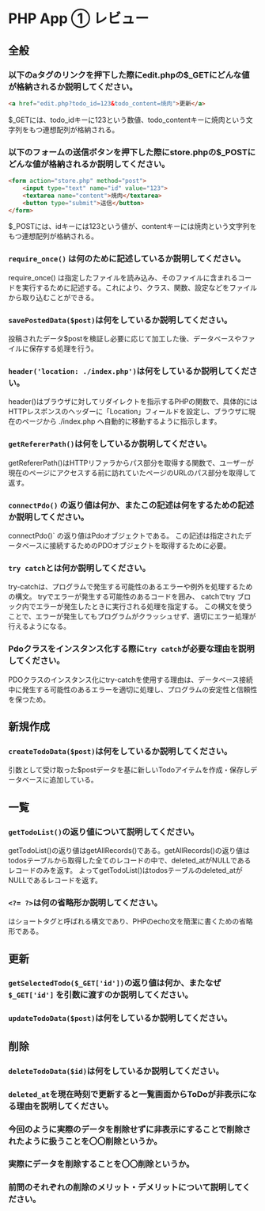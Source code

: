 # PHP App ① レビュー

## 全般

### 以下のaタグのリンクを押下した際にedit.phpの$_GETにどんな値が格納されるか説明してください。

```html
<a href="edit.php?todo_id=123&todo_content=焼肉">更新</a>
```

$_GETには、todo_idキーに123という数値、todo_contentキーに焼肉という文字列をもつ連想配列が格納される。


### 以下のフォームの送信ボタンを押下した際にstore.phpの$_POSTにどんな値が格納されるか説明してください。

```html
<form action="store.php" method="post">
    <input type="text" name="id" value="123">
    <textarea name="content">焼肉</textarea>
    <button type="submit">送信</button>
</form>
```

$_POSTには、idキーには123という値が、contentキーには焼肉という文字列をもつ連想配列が格納される。

### `require_once()` は何のために記述しているか説明してください。

require_once() は指定したファイルを読み込み、そのファイルに含まれるコードを実行するために記述する。これにより、クラス、関数、設定などをファイルから取り込むことができる。

### `savePostedData($post)`は何をしているか説明してください。

投稿されたデータ$postを検証し必要に応じて加工した後、データベースやファイルに保存する処理を行う。

### `header('location: ./index.php')`は何をしているか説明してください。

header()はブラウザに対してリダイレクトを指示するPHPの関数で、具体的にはHTTPレスポンスのヘッダーに「Location」フィールドを設定し、ブラウザに現在のページから ./index.php へ自動的に移動するように指示します。

### `getRefererPath()`は何をしているか説明してください。

getRefererPath()はHTTPリファラからパス部分を取得する関数で、ユーザーが現在のページにアクセスする前に訪れていたページのURLのパス部分を取得して返す。

### `connectPdo()` の返り値は何か、またこの記述は何をするための記述か説明してください。

connectPdo()` の返り値はPdoオブジェクトである。
この記述は指定されたデータベースに接続するためのPDOオブジェクトを取得するために必要。

### `try catch`とは何か説明してください。

try-catchは、プログラムで発生する可能性のあるエラーや例外を処理するための構文。
tryでエラーが発生する可能性のあるコードを囲み、
catchでtry ブロック内でエラーが発生したときに実行される処理を指定する。
この構文を使うことで、エラーが発生してもプログラムがクラッシュせず、適切にエラー処理が行えるようになる。

### Pdoクラスをインスタンス化する際に`try catch`が必要な理由を説明してください。

PDOクラスのインスタンス化にtry-catchを使用する理由は、データベース接続中に発生する可能性のあるエラーを適切に処理し、プログラムの安定性と信頼性を保つため。

## 新規作成

### `createTodoData($post)`は何をしているか説明してください。

引数として受け取った$postデータを基に新しいTodoアイテムを作成・保存しデータベースに追加している。

## 一覧

### `getTodoList()`の返り値について説明してください。

getTodoList()の返り値はgetAllRecords()である。getAllRecords()の返り値はtodosテーブルから取得した全てのレコードの中で、deleted_atがNULLであるレコードのみを返す。
よってgetTodoList()はtodosテーブルのdeleted_atがNULLであるレコードを返す。

### `<?= ?>`は何の省略形か説明してください。

<?= ?>はショートタグと呼ばれる構文であり、PHPのecho文を簡潔に書くための省略形である。

## 更新

### `getSelectedTodo($_GET['id'])`の返り値は何か、またなぜ`$_GET['id']` を引数に渡すのか説明してください。

### `updateTodoData($post)`は何をしているか説明してください。

## 削除

### `deleteTodoData($id)`は何をしているか説明してください。

### `deleted_at`を現在時刻で更新すると一覧画面からToDoが非表示になる理由を説明してください。

### 今回のように実際のデータを削除せずに非表示にすることで削除されたように扱うことを〇〇削除というか。

### 実際にデータを削除することを〇〇削除というか。

### 前問のそれぞれの削除のメリット・デメリットについて説明してください。
